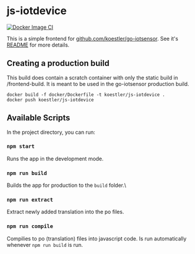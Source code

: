 # js-iotdevice
[![Docker Image CI](https://github.com/koestler/js-iotdevice/actions/workflows/docker-image.yml/badge.svg)](https://github.com/koestler/js-iotdevice/actions/workflows/docker-image.yml)

This is a simple frontend for [github.com/koestler/go-iotsensor](https://github.com/koestler/go-iotsensor).
See it's [README](https://github.com/koestler/go-iotsensor#readme) for more details.

## Creating a production build
This build does contain a scratch container with only the static build in /frontend-build. It is meant to be used in the go-iotsensor production build.
```
docker build -f docker/Dockerfile -t koestler/js-iotdevice .
docker push koestler/js-iotdevice
```

## Available Scripts
In the project directory, you can run:
### `npm start`
Runs the app in the development mode.

### `npm run build`
Builds the app for production to the `build` folder.\

### `npm run extract`
Extract newly added translation into the po files.

### `npm run compile`
Compilies to po (translation) files into javascript code. Is run automatically
whenever `npm run build` is run.